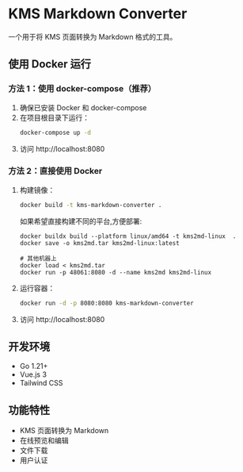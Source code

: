 # KMS Markdown Converter

一个用于将 KMS 页面转换为 Markdown 格式的工具。

## 使用 Docker 运行

### 方法 1：使用 docker-compose（推荐）

1. 确保已安装 Docker 和 docker-compose
2. 在项目根目录下运行：
   ```bash
   docker-compose up -d
   ```
3. 访问 http://localhost:8080

### 方法 2：直接使用 Docker

1. 构建镜像：
   ```bash
   docker build -t kms-markdown-converter .
   ```

   如果希望直接构建不同的平台,方便部署:
   ```
   docker buildx build --platform linux/amd64 -t kms2md-linux  .
   docker save -o kms2md.tar kms2md-linux:latest

   # 其他机器上
   docker load < kms2md.tar
   docker run -p 48061:8080 -d --name kms2md kms2md-linux
   ```


2. 运行容器：
   ```bash
   docker run -d -p 8080:8080 kms-markdown-converter
   ```

3. 访问 http://localhost:8080

## 开发环境

- Go 1.21+
- Vue.js 3
- Tailwind CSS

## 功能特性

- KMS 页面转换为 Markdown
- 在线预览和编辑
- 文件下载
- 用户认证
